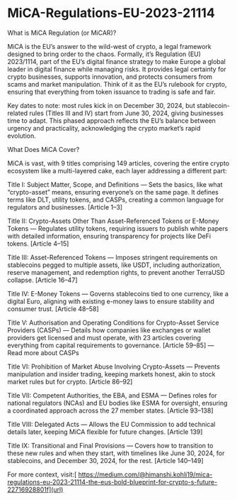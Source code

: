 # MiCA-Regulations-EU-2023-21114
What is MiCA Regulation (or MiCAR)?

MiCA is the EU’s answer to the wild-west of crypto, a legal framework designed to bring order to the chaos. Formally, it’s Regulation (EU) 2023/1114, part of the EU’s digital finance strategy to make Europe a global leader in digital finance while managing risks. It provides legal certainty for crypto businesses, supports innovation, and protects consumers from scams and market manipulation. Think of it as the EU’s rulebook for crypto, ensuring that everything from token issuance to trading is safe and fair.

Key dates to note: most rules kick in on December 30, 2024, but stablecoin-related rules (Titles III and IV) start from June 30, 2024, giving businesses time to adapt. This phased approach reflects the EU’s balance between urgency and practicality, acknowledging the crypto market’s rapid evolution.

What Does MiCA Cover?

MiCA is vast, with 9 titles comprising 149 articles, covering the entire crypto ecosystem like a multi-layered cake, each layer addressing a different part:

Title I: Subject Matter, Scope, and Definitions — Sets the basics, like what “crypto-asset” means, ensuring everyone’s on the same page. It defines terms like DLT, utility tokens, and CASPs, creating a common language for regulators and businesses. [Article 1–3]

Title II: Crypto-Assets Other Than Asset-Referenced Tokens or E-Money Tokens — Regulates utility tokens, requiring issuers to publish white papers with detailed information, ensuring transparency for projects like DeFi tokens. [Article 4–15]

Title III: Asset-Referenced Tokens — Imposes stringent requirements on stablecoins pegged to multiple assets, like USDT, including authorization, reserve management, and redemption rights, to prevent another TerraUSD collapse. [Article 16–47]

Title IV: E-Money Tokens — Governs stablecoins tied to one currency, like a digital Euro, aligning with existing e-money laws to ensure stability and consumer trust. [Article 48–58]

Title V: Authorisation and Operating Conditions for Crypto-Asset Service Providers (CASPs) — Details how companies like exchanges or wallet providers get licensed and must operate, with 23 articles covering everything from capital requirements to governance. [Article 59–85] — Read more about CASPs

Title VI: Prohibition of Market Abuse Involving Crypto-Assets — Prevents manipulation and insider trading, keeping markets honest, akin to stock market rules but for crypto. [Article 86–92]

Title VII: Competent Authorities, the EBA, and ESMA — Defines roles for national regulators (NCAs) and EU bodies like ESMA for oversight, ensuring a coordinated approach across the 27 member states. [Article 93–138]

Title VIII: Delegated Acts — Allows the EU Commission to add technical details later, keeping MiCA flexible for future changes. [Article 139]

Title IX: Transitional and Final Provisions — Covers how to transition to these new rules and when they start, with timelines like June 30, 2024, for stablecoins, and December 30, 2024, for the rest. [Article 140–149]

For more context, visit:[ https://medium.com/@himanshi.kohli19/mica-regulations-eu-2023-21114-the-eus-bold-blueprint-for-crypto-s-future-22716928801f](url)
